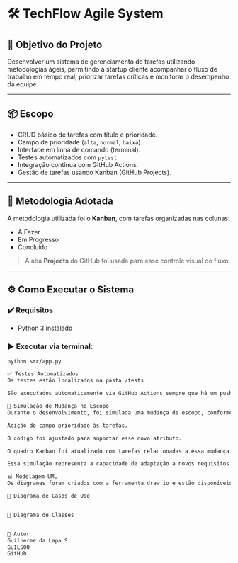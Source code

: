 # 🛠️ TechFlow Agile System

## 🎯 Objetivo do Projeto
Desenvolver um sistema de gerenciamento de tarefas utilizando metodologias ágeis, permitindo à startup cliente acompanhar o fluxo de trabalho em tempo real, priorizar tarefas críticas e monitorar o desempenho da equipe.

---

## 📦 Escopo
- CRUD básico de tarefas com título e prioridade.
- Campo de prioridade (`alta`, `normal`, `baixa`).
- Interface em linha de comando (terminal).
- Testes automatizados com `pytest`.
- Integração contínua com GitHub Actions.
- Gestão de tarefas usando Kanban (GitHub Projects).

---

## 🚀 Metodologia Adotada
A metodologia utilizada foi o **Kanban**, com tarefas organizadas nas colunas:

- A Fazer
- Em Progresso
- Concluído

> A aba **Projects** do GitHub foi usada para esse controle visual do fluxo.

---

## ⚙️ Como Executar o Sistema

### ✔️ Requisitos
- Python 3 instalado

### ▶️ Executar via terminal:
```bash
python src/app.py

✅ Testes Automatizados
Os testes estão localizados na pasta /tests

São executados automaticamente via GitHub Actions sempre que há um push no repositório.

🔁 Simulação de Mudança no Escopo
Durante o desenvolvimento, foi simulada uma mudança de escopo, conforme exigido no projeto:

Adição do campo prioridade às tarefas.

O código foi ajustado para suportar esse novo atributo.

O quadro Kanban foi atualizado com tarefas relacionadas a essa mudança.

Essa simulação representa a capacidade de adaptação a novos requisitos.

📊 Modelagem UML
Os diagramas foram criados com a ferramenta draw.io e estão disponíveis na pasta /docs.

📌 Diagrama de Casos de Uso


📌 Diagrama de Classes


👥 Autor
Guilherme da Lapa S.
GuILS00
GitHub
